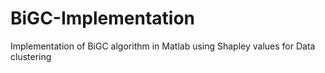BiGC-Implementation
===================

Implementation of BiGC algorithm in Matlab using Shapley values for Data clustering
